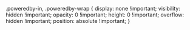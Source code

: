 .poweredby-in, .poweredby-wrap {
    display: none !important;
    visibility: hidden !important;
    opacity: 0 !important;
    height: 0 !important;
    overflow: hidden !important;
    position: absolute !important;
}

